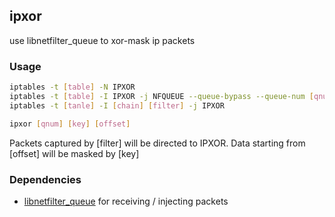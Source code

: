 ipxor
------
use libnetfilter_queue to xor-mask ip packets

### Usage

```bash
iptables -t [table] -N IPXOR
iptables -t [table] -I IPXOR -j NFQUEUE --queue-bypass --queue-num [qnum]
iptables -t [tanle] -I [chain] [filter] -j IPXOR

ipxor [qnum] [key] [offset]
```
Packets captured by [filter] will be directed to IPXOR.
Data starting from [offset] will be masked by [key]

### Dependencies

 * [libnetfilter_queue](http://www.netfilter.org/projects/libnetfilter_queue) for receiving / injecting packets
